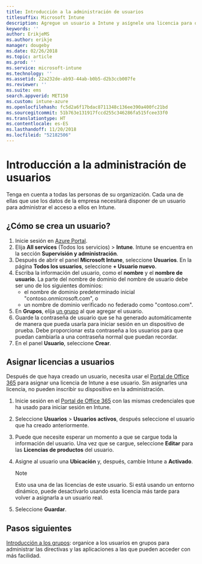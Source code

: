 ```yaml
---
title: Introducción a la administración de usuarios
titlesuffix: Microsoft Intune
description: Agregue un usuario a Intune y asígnele una licencia para que pueda acceder a recursos de la empresa en dispositivos móviles.
keywords: ''
author: ErikjeMS
ms.author: erikje
manager: dougeby
ms.date: 02/26/2018
ms.topic: article
ms.prod: ''
ms.service: microsoft-intune
ms.technology: ''
ms.assetid: 22a232de-ab93-44ab-b0b5-d2b3ccb007fe
ms.reviewer: ''
ms.suite: ems
search.appverid: MET150
ms.custom: intune-azure
ms.openlocfilehash: fc5d2a6f17bdac8711348c136ee390a400fc21bd
ms.sourcegitcommit: 51b763e131917fccd255c346286fa515fcee33f0
ms.translationtype: HT
ms.contentlocale: es-ES
ms.lasthandoff: 11/20/2018
ms.locfileid: "52182506"
---
```

# <a name="get-started-managing-users"></a>Introducción a la administración de usuarios

Tenga en cuenta a todas las personas de su organización. Cada una de ellas que use los datos de la empresa necesitará disponer de un usuario para administrar el acceso a ellos en Intune.

## <a name="how-do-i-create-a-user"></a>¿Cómo se crea un usuario?

1. Inicie sesión en [Azure Portal](https://portal.azure.com).
2. Elija **All services** (Todos los servicios)  > **Intune**. Intune se encuentra en la sección **Supervisión y administración**.
3. Después de abrir el panel **Microsoft Intune**, seleccione **Usuarios**. En la página **Todos los usuarios**, seleccione **+ Usuario nuevo**.
4. Escriba la información del usuario, como el **nombre** y el **nombre de usuario**. La parte del nombre de dominio del nombre de usuario debe ser uno de los siguientes dominios:
    - el nombre de dominio predeterminado inicial "contoso.onmicrosoft.com", o
    - un nombre de dominio verificado no federado como "contoso.com".
5. En **Grupos**, elija [un grupo](get-started-groups.md) al que agregar el usuario.
6. Guarde la contraseña de usuario que se ha generado automáticamente de manera que pueda usarla para iniciar sesión en un dispositivo de prueba. Debe proporcionar esta contraseña a los usuarios para que puedan cambiarla a una contraseña normal que puedan recordar.
7. En el panel **Usuario**, seleccione **Crear**.

## <a name="assigning-licenses-to-users"></a>Asignar licencias a usuarios

Después de que haya creado un usuario, necesita usar el [Portal de Office 365](http://go.microsoft.com/fwlink/p/?LinkId=698854) para asignar una licencia de Intune a ese usuario. Sin asignarles una licencia, no pueden inscribir su dispositivo en la administración.

1. Inicie sesión en el [Portal de Office 365](http://go.microsoft.com/fwlink/p/?LinkId=698854) con las mismas credenciales que ha usado para iniciar sesión en Intune.
2. Seleccione **Usuarios** > **Usuarios activos**, después seleccione el usuario que ha creado anteriormente.
3. Puede que necesite esperar un momento a que se cargue toda la información del usuario. Una vez que se cargue, seleccione **Editar** para las **Licencias de productos** del usuario.
4. Asigne al usuario una **Ubicación** y, después, cambie Intune a **Activado**.

   > [!NOTE]
   > Esto usa una de las licencias de este usuario. Si está usando un entorno dinámico, puede desactivarlo usando esta licencia más tarde para volver a asignarla a un usuario real.

5. Seleccione **Guardar**.

## <a name="next-steps"></a>Pasos siguientes

[Introducción a los grupos](get-started-groups.md): organice a los usuarios en grupos para administrar las directivas y las aplicaciones a las que pueden acceder con más facilidad.
